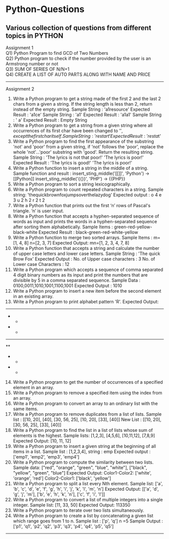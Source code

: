 # Python-Questions
Various collection of questions from different topics in PYTHON 
-------------------------------------------------------------------------------------------------------------

Assignment 1 
<br>
Q1) Python Program to find GCD of Two Numbers
<br>
Q2) Python program to check if the number provided by the user is an Armstrong number or not
<br>
Q3) SUM OF SERIES OF N/N+1
<br>
Q4) CREATE A LIST OF AUTO PARTS ALONG WITH NAME AND PRICE

-------------------------------------------------------------------------------------------------------------

Assignment 2
1. Write a Python program to get a string made of the first 2 and the last 2 chars from a given a string.
If the string length is less than 2, return instead of the empty string.
Sample String : 'a1resource'
Expected Result : 'a1ce'
Sample String : 'a1'
Expected Result : 'a1a1'
Sample String : ' a'
Expected Result : Empty String
2. Write a Python program to get a string from a given string where all occurrences of its first char have
been changed to '$', except the first char itself.
Sample String : 'restart'
Expected Result : 'resta$t'
3. Write a Python program to find the first appearance of the substring 'not' and 'poor' from a given
string, if 'not' follows the 'poor', replace the whole 'not'...'poor' substring with 'good'. Return the
resulting string.
Sample String : 'The lyrics is not that poor!'
'The lyrics is poor!'
Expected Result : 'The lyrics is good!'
'The lyrics is poor!'
4. Write a Python function to insert a string in the middle of a string.
Sample function and result :
insert_sting_middle('[[]]', 'Python') -> [[Python]]
insert_sting_middle('{{}}', 'PHP') -> {{PHP}}
5. Write a Python program to sort a string lexicographically.
6. Write a Python program to count repeated characters in a string.
Sample string: 'thequickbrownfoxjumpsoverthelazydog'
Expected output :
o 4
e 3
u 2
h 2
r 2
t 2
7. Write a Python function that prints out the first ‘n’ rows of Pascal's triangle. ‘n’ is user input.
8. Write a Python function that accepts a hyphen-separated sequence of words as input and prints the
words in a hyphen-separated sequence after sorting them alphabetically.
Sample Items : green-red-yellow-black-white
Expected Result : black-green-red-white-yellow
9. Write a Python function to merge two sorted arrays.
Sample Items :
m=[1, 4, 8]
n=[2, 3, 7]
Expected Output: mn=[1, 2, 3, 4, 7, 8]
10. Write a Python function that accepts a string and calculate the number of upper case letters and
lower case letters.
Sample String : 'The quick Brow Fox'
Expected Output :
No. of Upper case characters : 3
No. of Lower case Characters : 12
11. Write a Python program which accepts a sequence of comma separated 4 digit binary numbers as
its input and print the numbers that are divisible by 5 in a comma separated sequence.
Sample Data : 0100,0011,1010,1001,1100,1001
Expected Output : 1010
12. Write a Python program to insert a new item before the second element in an existing array.
13. Write a Python program to print alphabet pattern 'R'.
Expected Output:
****
*   *
*   *
****
**
* *
*  *
14. Write a Python program to get the number of occurrences of a specified element in an array.
15. Write a Python program to remove a specified item using the index from an array.
16. Write a Python program to convert an array to an ordinary list with the same items.
17. Write a Python program to remove duplicates from a list of lists.
Sample list : [[10, 20], [40], [30, 56, 25], [10, 20], [33], [40]]
New List : [[10, 20], [30, 56, 25], [33], [40]]
18. Write a Python program to find the list in a list of lists whose sum of elements is the highest.
Sample lists: [1,2,3], [4,5,6], [10,11,12], [7,8,9]
Expected Output: [10, 11, 12]
19. Write a Python program to insert a given string at the beginning of all items in a list.
Sample list : [1,2,3,4], string : emp
Expected output : ['emp1', 'emp2', 'emp3', 'emp4']
20. Write a Python program to compute the similarity between two lists.
Sample data: ["red", "orange", "green", "blue", "white"], ["black", "yellow", "green", "blue"]
Expected Output:
Color1-Color2: ['white', 'orange', 'red']
Color2-Color1: ['black', 'yellow']
21. Write a Python program to split a list every Nth element.
Sample list: ['a', 'b', 'c', 'd', 'e', 'f', 'g', 'h', 'i', 'j', 'k', 'l', 'm', 'n']
Expected Output: [['a', 'd', 'g', 'j', 'm'], ['b', 'e', 'h', 'k', 'n'], ['c', 'f', 'i', 'l']]
22. Write a Python program to convert a list of multiple integers into a single integer.
Sample list: [11, 33, 50]
Expected Output: 113350
23. Write a Python program to iterate over two lists simultaneously.
24. Write a Python program to create a list by concatenating a given list which range goes from 1 to n.
Sample list : ['p', 'q']
n =5
Sample Output : ['p1', 'q1', 'p2', 'q2', 'p3', 'q3', 'p4', 'q4', 'p5', 'q5']
-------------------------------------------------------------------------------------------------------------
